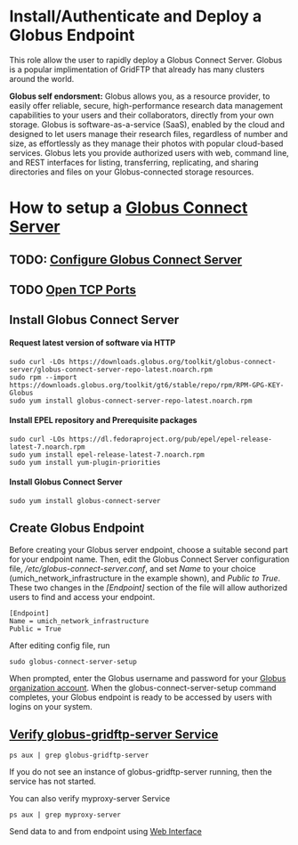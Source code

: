 # Install/Authenticate and Deploy a Globus Endpoint
This role allow the user to rapidly deploy a Globus Connect Server. Globus is a popular implimentation of GridFTP that already has many clusters around the world.

**Globus self endorsment:**
Globus allows you, as a resource provider, to easily offer reliable, secure, high-performance research data management capabilities to your users and their collaborators, directly from your own storage. Globus is software-as-a-service (SaaS), enabled by the cloud and designed to let users manage their research files, regardless of number and size, as effortlessly as they manage their photos with popular cloud-based services. Globus lets you provide authorized users with web, command line, and REST interfaces for listing, transferring, replicating, and sharing directories and files on your Globus-connected storage resources. 

# How to setup a [Globus Connect Server](https://docs.globus.org/globus-connect-server-installation-guide/)

## TODO: [Configure Globus Connect Server](https://docs.globus.org/globus-connect-server-installation-guide/#globus_connect_server_configuration)

## TODO [Open TCP Ports](https://docs.globus.org/globus-connect-server-installation-guide/#test_basic_endpoint_functionality)

## Install Globus Connect Server

#### Request latest version of software via HTTP
```
sudo curl -LOs https://downloads.globus.org/toolkit/globus-connect-server/globus-connect-server-repo-latest.noarch.rpm
sudo rpm --import https://downloads.globus.org/toolkit/gt6/stable/repo/rpm/RPM-GPG-KEY-Globus
sudo yum install globus-connect-server-repo-latest.noarch.rpm
```

#### Install EPEL repository and Prerequisite packages
```
sudo curl -LOs https://dl.fedoraproject.org/pub/epel/epel-release-latest-7.noarch.rpm
sudo yum install epel-release-latest-7.noarch.rpm
sudo yum install yum-plugin-priorities
```

#### Install Globus Connect Server
```
sudo yum install globus-connect-server
```

## Create Globus Endpoint
Before creating your Globus server endpoint, choose a suitable second part for your endpoint name. Then, edit the Globus Connect Server configuration file, */etc/globus-connect-server.conf*, and set *Name* to your choice (umich_network_infrastructure in the example shown), and *Public to True*. These two changes in the *[Endpoint]* section of the file will allow authorized users to find and access your endpoint.
```
[Endpoint]
Name = umich_network_infrastructure
Public = True
```
After editing config file, run
```
sudo globus-connect-server-setup
```
When prompted, enter the Globus username and password for your [Globus organization account](https://docs.globus.org/globus-connect-server-installation-guide/#organization-account-anchor). When the globus-connect-server-setup command completes, your Globus endpoint is ready to be accessed by users with logins on your system.

## [Verify globus-gridftp-server Service](https://docs.globus.org/globus-connect-server-installation-guide/#test_basic_endpoint_functionality)
```
ps aux | grep globus-gridftp-server
```
If you do not see an instance of globus-gridftp-server running, then the service has not started. 

You can also verify myproxy-server Service
```
ps aux | grep myproxy-server
```

Send data to and from endpoint using [Web Interface](https://www.globus.org/app/transfer)
